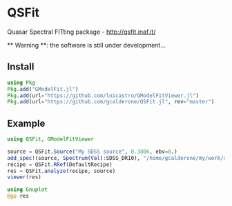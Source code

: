 # QSFit

Quasar Spectral FITting package - http://qsfit.inaf.it/

** Warning **: the software is still under development...


## Install
```julia
using Pkg
Pkg.add("GModelFit.jl")
Pkg.add(url="https://github.com/lnicastro/GModelFitViewer.jl")
Pkg.add(url="https://github.com/gcalderone/QSFit.jl", rev="master")
```

## Example
```julia
using QSFit, GModelFitViewer

source = QSFit.Source("My SDSS source", 0.3806, ebv=0.)
add_spec!(source, Spectrum(Val(:SDSS_DR10), "/home/gcalderone/my/work/software/qsfit/data/spec-0752-52251-0323.fits"))
recipe = QSFit.RRef(DefaultRecipe)
res = QSFit.analyze(recipe, source)
viewer(res)

using Gnuplot
@gp res
```
